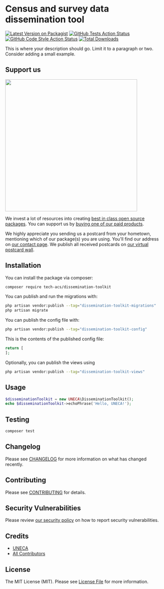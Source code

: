 # Census and survey data dissemination tool

[![Latest Version on Packagist](https://img.shields.io/packagist/v/tech-acs/dissemination-toolkit.svg?style=flat-square)](https://packagist.org/packages/tech-acs/dissemination-toolkit)
[![GitHub Tests Action Status](https://img.shields.io/github/actions/workflow/status/tech-acs/dissemination-toolkit/run-tests.yml?branch=main&label=tests&style=flat-square)](https://github.com/tech-acs/dissemination-toolkit/actions?query=workflow%3Arun-tests+branch%3Amain)
[![GitHub Code Style Action Status](https://img.shields.io/github/actions/workflow/status/tech-acs/dissemination-toolkit/fix-php-code-style-issues.yml?branch=main&label=code%20style&style=flat-square)](https://github.com/tech-acs/dissemination-toolkit/actions?query=workflow%3A"Fix+PHP+code+style+issues"+branch%3Amain)
[![Total Downloads](https://img.shields.io/packagist/dt/tech-acs/dissemination-toolkit.svg?style=flat-square)](https://packagist.org/packages/tech-acs/dissemination-toolkit)

This is where your description should go. Limit it to a paragraph or two. Consider adding a small example.

## Support us

[<img src="https://github-ads.s3.eu-central-1.amazonaws.com/dissemination-toolkit.jpg?t=1" width="419px" />](https://spatie.be/github-ad-click/dissemination-toolkit)

We invest a lot of resources into creating [best in class open source packages](https://spatie.be/open-source). You can support us by [buying one of our paid products](https://spatie.be/open-source/support-us).

We highly appreciate you sending us a postcard from your hometown, mentioning which of our package(s) you are using. You'll find our address on [our contact page](https://spatie.be/about-us). We publish all received postcards on [our virtual postcard wall](https://spatie.be/open-source/postcards).

## Installation

You can install the package via composer:

```bash
composer require tech-acs/dissemination-toolkit
```

You can publish and run the migrations with:

```bash
php artisan vendor:publish --tag="dissemination-toolkit-migrations"
php artisan migrate
```

You can publish the config file with:

```bash
php artisan vendor:publish --tag="dissemination-toolkit-config"
```

This is the contents of the published config file:

```php
return [
];
```

Optionally, you can publish the views using

```bash
php artisan vendor:publish --tag="dissemination-toolkit-views"
```

## Usage

```php
$disseminationToolkit = new UNECA\DisseminationToolkit();
echo $disseminationToolkit->echoPhrase('Hello, UNECA!');
```

## Testing

```bash
composer test
```

## Changelog

Please see [CHANGELOG](CHANGELOG.md) for more information on what has changed recently.

## Contributing

Please see [CONTRIBUTING](CONTRIBUTING.md) for details.

## Security Vulnerabilities

Please review [our security policy](../../security/policy) on how to report security vulnerabilities.

## Credits

- [UNECA](https://github.com/amestsantim)
- [All Contributors](../../contributors)

## License

The MIT License (MIT). Please see [License File](LICENSE.md) for more information.
